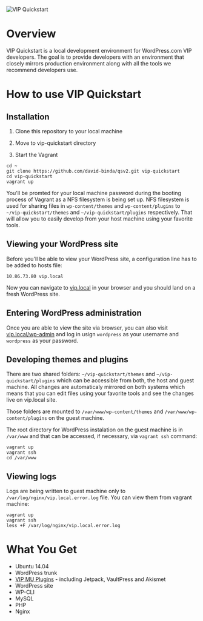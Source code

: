 ![VIP Quickstart](http://vip.wordpress.com/wp-content/themes/a8c/wpcomvip3/img/illustrations/developmenttools-03.svg)

# Overview

VIP Quickstart is a local development environment for WordPress.com VIP developers. The goal is to provide developers with an environment that closely mirrors production environment along with all the tools we recommend developers use.

# How to use VIP Quickstart

## Installation

1. Clone this repository to your local machine

2. Move to vip-quickstart directory

3. Start the Vagrant

```
cd ~
git clone https://github.com/david-binda/qsv2.git vip-quickstart
cd vip-quickstart
vagrant up
``` 

You'll be promted for your local machine password during the booting process of Vagrant as a NFS filesystem is being set up. NFS filesystem is used for sharing files in `wp-content/themes` and `wp-content/plugins` to `~/vip-quickstart/themes` and `~/vip-quickstart/plugins` respectively. That will allow you to easily develop from your host machine using your favorite tools.

## Viewing your WordPress site

Before you'll be able to view your WordPress site, a configuration line has to be added to hosts file:

```
10.86.73.80 vip.local
```

Now you can navigate to [vip.local](http://vip.local) in your browser and you should land on a fresh WordPress site.

## Entering WordPress administration

Once you are able to view the site via browser, you can also visit [vip.local/wp-admin](http://vip.local/wp-admin) and log in usign `wordpress` as your username and `wordpress` as your password.

## Developing themes and plugins

There are two shared folders: `~/vip-quickstart/themes` and `~/vip-quickstart/plugins` which can be accessible from both, the host and guest machine. All changes are automaticaly mirrored on both systems which means that you can edit files using your favorite tools and see the changes live on vip.local site.

Those folders are mounted to `/var/www/wp-content/themes` and `/var/www/wp-content/plugins` on the guest machine.

The root directory for WordPress instalation on the guest machine is in `/var/www` and that can be accessed, if necessary, via `vagrant ssh` command:

```
vagrant up
vagrant ssh
cd /var/www
```

## Viewing logs

Logs are being written to guest machine only to `/var/log/nginx/vip.local.error.log` file. You can view them from vagrant machine:

```
vagrant up
vagrant ssh
less +F /var/log/nginx/vip.local.error.log
```

# What You Get

* Ubuntu 14.04
* WordPress trunk
* [VIP MU Plugins](https://github.com/Automattic/vip-mu-plugins-public) - including Jetpack, VaultPress and Akismet
* WordPress site
* WP-CLI
* MySQL
* PHP
* Nginx
